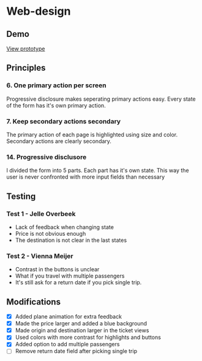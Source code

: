 # Web-design

## Demo

[View prototype](http://netjs.nl/WD1/)

## Principles

### 6. One primary action per screen

Progressive disclosure makes seperating primary actions easy. Every state of the form has it's own primary action.

### 7. Keep secondary actions secondary

The primary action of each page is highlighted using size and color. Secondary actions are clearly secondary.

### 14. Progressive disclusore

I divided the form into 5 parts. Each part has it's own state. This way the user is never confronted with more input fields than necessary

## Testing

### Test 1 - Jelle Overbeek

* Lack of feedback when changing state
* Price is not obvious enough
* The destination is not clear in the last states

### Test 2 - Vienna Meijer

* Contrast in the buttons is unclear
* What if you travel with multiple passengers
* It's still ask for a return date if you pick single trip.

## Modifications

* [x] Added plane animation for extra feedback
* [x] Made the price larger and added a blue background
* [x] Made origin and destination larger in the ticket views
* [x] Used colors with more contrast for highlights and buttons
* [x] Added option to add multiple passengers
* [ ] Remove return date field after picking single trip
